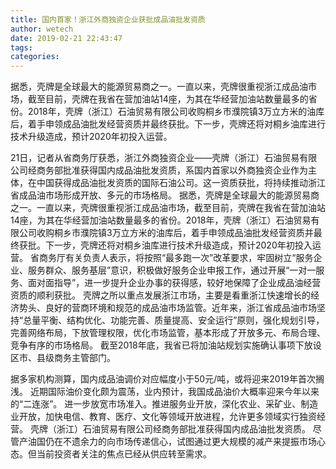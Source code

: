 ```yaml
---
title: 国内首家！浙江外商独资企业获批成品油批发资质
author: wetech
date: 2019-02-21 22:43:47
tags: 
categories: 
---
```

据悉，壳牌是全球最大的能源贸易商之一。一直以来，壳牌很重视浙江成品油市场，截至目前，壳牌在我省在营加油站14座，为其在华经营加油站数量最多的省份。2018年，壳牌（浙江）石油贸易有限公司收购桐乡市濮院镇3万立方米的油库后，着手申领成品油批发经营资质并最终获批。下一步，壳牌还将对桐乡油库进行技术升级造成，预计2020年初投入运营。
<!-- more -->
21日，记者从省商务厅获悉，浙江外商独资企业——壳牌（浙江）石油贸易有限公司经商务部批准获得国内成品油批发资质，系国内首家以外商独资企业作为主体，在中国获得成品油批发资质的国际石油公司。这一资质获批，将持续推动浙江省成品油市场形成开放、多元的市场格局。
据悉，壳牌是全球最大的能源贸易商之一。一直以来，壳牌很重视浙江成品油市场，截至目前，壳牌在我省在营加油站14座，为其在华经营加油站数量最多的省份。2018年，壳牌（浙江）石油贸易有限公司收购桐乡市濮院镇3万立方米的油库后，着手申领成品油批发经营资质并最终获批。下一步，壳牌还将对桐乡油库进行技术升级造成，预计2020年初投入运营。
省商务厅有关负责人表示，将按照“最多跑一次”改革要求，牢固树立“服务企业、服务群众、服务基层”意识，积极做好服务企业申报工作，通过开展“一对一服务、面对面指导”，进一步提升企业办事的获得感，较好地保障了企业成品油经营资质的顺利获批。
壳牌之所以重点发展浙江市场，主要是看重浙江快速增长的经济势头、良好的营商环境和规范的成品油市场监管。近年来，浙江省成品油市场坚持“总量平衡、结构优化、功能完善、质量提高、安全运行”原则，强化规划引导，完善网络布局，下放管理权限，优化市场监管，基本形成了开放多元、布局合理、竞争有序的市场格局。
截至2018年底，我省已将加油站规划实施确认事项下放设区市、县级商务主管部门。
 
 
据多家机构测算，国内成品油调价对应幅度小于50元/吨，或将迎来2019年首次搁浅。
近期国际油价变化颇为震荡，业内预计，我国成品油价大概率迎来今年以来的“二连涨”。
进一步放宽市场准入。推进服务业开放，深化农业、采矿业、制造业开放，加快电信、教育、医疗、文化等领域开放进程，允许更多领域实行独资经营。
壳牌（浙江）石油贸易有限公司经商务部批准获得国内成品油批发资质。
尽管产油国仍在不遗余力的向市场传递信心，试图通过更大规模的减产来提振市场心态。但当前投资者关注的焦点已经从供应转至需求。
